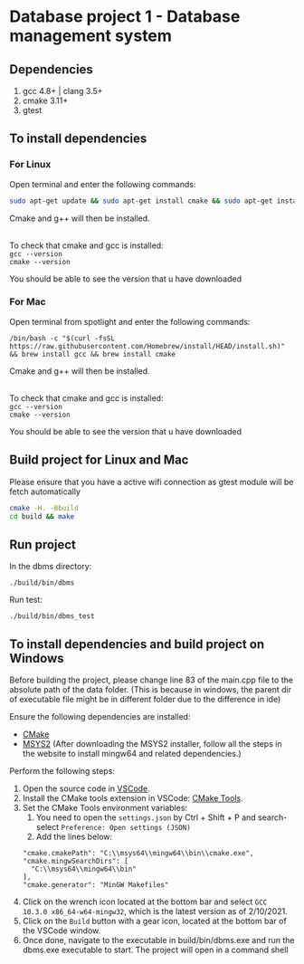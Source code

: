 # Database project 1 - Database management system

## Dependencies
1. gcc 4.8+ | clang 3.5+
2. cmake 3.11+
3. gtest

## To install dependencies

### For Linux
Open terminal and enter the following commands: <br/>
``` bash
sudo apt-get update && sudo apt-get install cmake && sudo apt-get install g++
```
Cmake and g++ will then be installed. <br/><br/>

To check that cmake and gcc is installed: <br/>
`gcc --version` <br/>
`cmake --version` <br/>

You should be able to see the version that u have downloaded

### For Mac
Open terminal from spotlight and enter the following commands: <br/>
```
/bin/bash -c "$(curl -fsSL https://raw.githubusercontent.com/Homebrew/install/HEAD/install.sh)" && brew install gcc && brew install cmake
```
Cmake and g++ will then be installed. <br/><br/>

To check that cmake and gcc is installed: <br/>
`gcc --version` <br/>
`cmake --version` <br/>

You should be able to see the version that u have downloaded

## Build project for Linux and Mac
Please ensure that you have a active wifi connection as gtest module will be fetch automatically

``` bash
cmake -H. -Bbuild
cd build && make
```

## Run project
In the dbms directory:

```
./build/bin/dbms
```

Run test:
```
./build/bin/dbms_test
```

## To install dependencies and build project on Windows
Before building the project, please change line 83 of the main.cpp file to the absolute path of the data folder. (This is because in windows, the parent dir of executable file might be in different folder due to the difference in ide) <br/>

Ensure the following dependencies are installed:

* [CMake](https://cmake.org/download/)
* [MSYS2](https://www.msys2.org/) (After downloading the MSYS2 installer, follow all the steps in the website to install mingw64 and related dependencies.)

Perform the following steps:

1. Open the source code in [VSCode](https://code.visualstudio.com/).
1. Install the CMake tools extension in VSCode: [CMake Tools](https://marketplace.visualstudio.com/items?itemName=ms-vscode.cmake-tools).
1. Set the CMake Tools environment variables:
    1. You need to open the `settings.json` by Ctrl + Shift + P and search-select `Preference: Open settings (JSON)`
    1. Add the lines below:
    ```
    "cmake.cmakePath": "C:\\msys64\\mingw64\\bin\\cmake.exe",
    "cmake.mingwSearchDirs": [
      "C:\\msys64\\mingw64\\bin"
   ],
   "cmake.generator": "MinGW Makefiles"
    ```
1. Click on the wrench icon located at the bottom bar and select `GCC 10.3.0 x86_64-w64-mingw32`, which is the latest version as of 2/10/2021.
1. Click on the `Build` button with a gear icon, located at the bottom bar of the VSCode window.
1. Once done, navigate to the executable in build/bin/dbms.exe and run the dbms.exe executable to start. The project will open in a command shell
